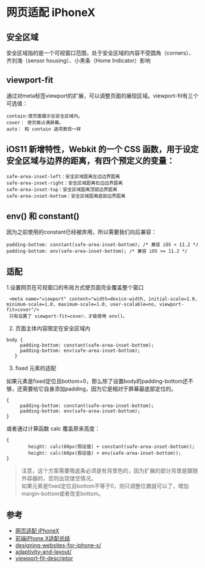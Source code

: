 # 网页适配 iPhoneX


## 安全区域

安全区域指的是一个可视窗口范围，处于安全区域的内容不受圆角（corners）、齐刘海（sensor housing）、小黑条（Home Indicator）影响


## viewport-fit

通过对meta标签viewport的扩展，可以调整页面的展现区域。viewport-fit有三个可选值：

```
contain:使页面展示在安全区域内。
cover： 使页面占满屏幕。
auto： 和 contain 选项表现一样
```

## iOS11 新增特性，Webkit 的一个 CSS 函数，用于设定安全区域与边界的距离，有四个预定义的变量：

```
safe-area-inset-left：安全区域距离左边边界距离
safe-area-inset-right：安全区域距离右边边界距离
safe-area-inset-top：安全区域距离顶部边界距离
safe-area-inset-bottom：安全区域距离底部边界距离
```

## env() 和 constant()
因为之前使用的constant已经被弃用，所以需要我们向后兼容：

```
padding-bottom: constant(safe-area-inset-bottom); /* 兼容 iOS < 11.2 */
padding-bottom: env(safe-area-inset-bottom); /* 兼容 iOS >= 11.2 */
```


## 适配
1.设置网页在可视窗口的布局方式使页面完全覆盖整个窗口
```
 <meta name="viewport" content="width=device-width, initial-scale=1.0, minimum-scale=1.0, maximum-scale=1.0, user-scalable=no, viewport-fit=cover"/>
 只有设置了 viewport-fit=cover，才能使用 env()。
```

2. 页面主体内容限定在安全区域内

```
body {
     padding-bottom: constant(safe-area-inset-bottom);
     padding-bottom: env(safe-area-inset-bottom);
   }
```

3. fixed 元素的适配

如果元素是fixed定位且bottom=0，那么除了设置body的padding-bottom还不够，还需要给它自身添加padding，因为它是相对于屏幕最底部定位的。

```
{
     padding-bottom: constant(safe-area-inset-bottom);
     padding-bottom: env(safe-area-inset-bottom);
}
```

或者通过计算函数 calc 覆盖原来高度：

```
{
        height: calc(60px(假设值) + constant(safe-area-inset-bottom));
        height: calc(60px(假设值) + env(safe-area-inset-bottom));
}
```

>注意，这个方案需要吸底条必须是有背景色的，因为扩展的部分背景是跟随外容器的，否则出现镂空情况。  
如果元素是fixed定位且bottom不等于0，则只调整位置就可以了，增加margin-bottom或者改变bottom。



## 参考
- [网页适配 iPhoneX](https://aotu.io/notes/2017/11/27/iphonex/index.html)
- [前端iPhone X适配总结](https://segmentfault.com/a/1190000013830928)
- [designing-websites-for-iphone-x/](https://webkit.org/blog/7929/designing-websites-for-iphone-x/)
- [adaptivity-and-layout/](https://developer.apple.com/design/human-interface-guidelines/ios/visual-design/adaptivity-and-layout/)
- [viewport-fit-descriptor](https://www.w3.org/TR/css-round-display-1/#viewport-fit-descriptor)

